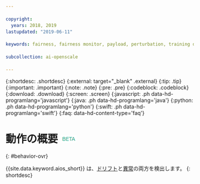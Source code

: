 ```yaml
---

copyright:
  years: 2018, 2019
lastupdated: "2019-06-11"

keywords: fairness, fairness monitor, payload, perturbation, training data, debiased

subcollection: ai-openscale

---
```


{:shortdesc: .shortdesc}
{:external: target="_blank" .external}
{:tip: .tip}
{:important: .important}
{:note: .note}
{:pre: .pre}
{:codeblock: .codeblock}
{:download: .download}
{:screen: .screen}
{:javascript: .ph data-hd-programlang='javascript'}
{:java: .ph data-hd-programlang='java'}
{:python: .ph data-hd-programlang='python'}
{:swift: .ph data-hd-programlang='swift'}
{:faq: data-hd-content-type='faq'}

# 動作の概要 ![beta tag](images/beta.png)
{: #behavior-ovr}

{{site.data.keyword.aios_short}} は、[ドリフト](https://test.cloud.ibm.com/docs/services/ai-openscale?topic=ai-openscale-behavior-drift-ovr)と[異常](https://test.cloud.ibm.com/docs/services/ai-openscale?topic=ai-openscale-behavior-anomalies)の両方を検出します。
{: shortdesc}
